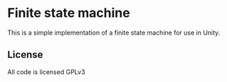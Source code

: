 ﻿# Finite state machine
This is a simple implementation of a finite state machine for use in Unity.

## License
All code is licensed GPLv3